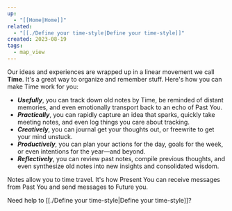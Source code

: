 ```yaml
---
up:
  - "[[Home|Home]]"
related:
  - "[[./Define your time-style|Define your time-style]]"
created: 2023-08-19
tags:
  - map_view
---
```

Our ideas and experiences are wrapped up in a linear movement we call **Time**. It's a great way to organize and remember stuff. Here's how you can make Time work for you:

- ***Usefully***, you can track down old notes by Time, be reminded of distant memories, and even emotionally transport back to an echo of Past You.
- ***Practically***, you can rapidly capture an idea that sparks, quickly take meeting notes, and even log things you care about tracking.
- ***Creatively***, you can journal get your thoughts out, or freewrite to get your mind unstuck.
- ***Productively***, you can plan your actions for the day, goals for the week, or even intentions for the year—and beyond.
- ***Reflectively***, you can review past notes, compile previous thoughts, and even synthesize old notes into new insights and consolidated wisdom.

Notes allow you to time travel. It's how Present You can receive messages from Past You and send messages to Future you. 

Need help to [[./Define your time-style|Define your time-style]]?
